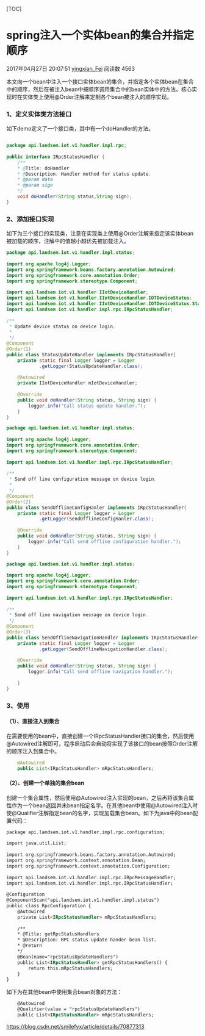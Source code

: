 [TOC]



# spring注入一个实体bean的集合并指定顺序

2017年04月27日 20:07:51 [yingxian_Fei](https://me.csdn.net/yxtouch) 阅读数 4563

  

本文向一个bean中注入一个接口实体bean的集合，并指定各个实体bean在集合中的顺序，然后在被注入bean中按顺序调用集合中的bean实体中的方法。核心实现时在实体类上使用@Order注解来定制各个bean被注入的顺序实现。

### 1、定义实体类方法接口

如下demo定义了一个接口类，其中有一个doHandler的方法。

```java

package api.landsem.iot.v1.handler.impl.rpc;
 
public interface IRpcStatusHandler {
	/** 
	* @Title: doHandler 
	* @Description: Handler method for status update.
	* @param data
	* @param sign      
	*/  
	void doHandler(String status,String sign);
}
```



### 2、添加接口实现

如下为三个接口的实现类，注意在实现类上使用@Order注解来指定该实体bean被加载的顺序，注解中的值越小越优先被加载注入。

```java
package api.landsem.iot.v1.handler.impl.status;
 
import org.apache.log4j.Logger;
import org.springframework.beans.factory.annotation.Autowired;
import org.springframework.core.annotation.Order;
import org.springframework.stereotype.Component;
 
import api.landsem.iot.v1.handler.IIotDeviceHandler;
import api.landsem.iot.v1.handler.IIotDeviceHandler.IOTDeviceStatus;
import api.landsem.iot.v1.handler.IIotDeviceHandler.IOTDeviceStatus.Status;
import api.landsem.iot.v1.handler.impl.rpc.IRpcStatusHandler;
 
/**
 * Update device status on device login.
 *
 */
@Component
@Order(1)
public class StatusUpdateHandler implements IRpcStatusHandler{	
	private static final Logger logger = Logger
			.getLogger(StatusUpdateHandler.class);	
	
	@Autowired
	private IIotDeviceHandler mIotDeviceHandler;
 
	@Override
	public void doHandler(String status, String sign) {
		logger.info("Call status update handler.");
	}
} 
```

```java
package api.landsem.iot.v1.handler.impl.status;
 
import org.apache.log4j.Logger;
import org.springframework.core.annotation.Order;
import org.springframework.stereotype.Component;
 
import api.landsem.iot.v1.handler.impl.rpc.IRpcStatusHandler;
 
/**
 * Send off line configuration message on device login.
 *
 */
@Component
@Order(2)
public class SendOfflineConfigHanler implements IRpcStatusHandler{
	private static final Logger logger = Logger
			.getLogger(SendOfflineConfigHanler.class);		
 
	@Override
	public void doHandler(String status, String sign) {
		logger.info("Call send offline configuration handler.");		
	}
} 
```



```java
package api.landsem.iot.v1.handler.impl.status;
 
import org.apache.log4j.Logger;
import org.springframework.core.annotation.Order;
import org.springframework.stereotype.Component;
 
import api.landsem.iot.v1.handler.impl.rpc.IRpcStatusHandler;
 
/**
 * Send off line navigation message on device login.
 */
@Component
@Order(3)
public class SendOfflineNavigationHandler implements IRpcStatusHandler{
	private static final Logger logger = Logger
			.getLogger(SendOfflineNavigationHandler.class);	
	
	@Override
	public void doHandler(String status, String sign) {
		logger.info("Call send offline navigation handler.");
		
	}
} 
```



### 3、使用 

#### （1）、直接注入到集合 

在需要使用的bean中，直接创建一个IRpcStatusHandler接口的集合，然后使用@Autowired注解即可，程序启动后会自动将实现了该接口的bean按照Order注解的顺序注入到集合中。

```java
    @Autowired
    public List<IRpcStatusHandler> mRpcStatusHandlers;
```



#### （2）、创建一个单独的集合bean

创建一个集合属性，然后使用@Autowired注入实现的bean，之后再将该集合属性作为一个bean返回并未bean指定名字。在其他bean中使用@Autowired注入时使@Qualifier注解指定bean的名字，实现加载集合bean。如下为java中的bean配置代码：

```html
package api.landsem.iot.v1.handler.impl.rpc.configuration;
 
import java.util.List;
 
import org.springframework.beans.factory.annotation.Autowired;
import org.springframework.context.annotation.Bean;
import org.springframework.context.annotation.Configuration;
 
import api.landsem.iot.v1.handler.impl.rpc.IRpcMessageHandler;
import api.landsem.iot.v1.handler.impl.rpc.IRpcStatusHandler;
 
@Configuration
@ComponentScan("api.landsem.iot.v1.handler.impl.status")
public class RpcConfiguration {
    @Autowired
    private List<IRpcStatusHandler> mRpcStatusHandlers;
    
    /** 
    * @Title: getRpcStatusHandlers 
    * @Description: RPC status update hander bean list. 
    * @return      
    */  
    @Bean(name="rpcStatusUpdateHandlers")
    public List<IRpcStatusHandler> getRpcStatusHandlers() {
        return this.mRpcStatusHandlers;
    }
}
```

如下为在其他bean中使用集合bean对象的方法：

```html
	@Autowired
	@Qualifier(value = "rpcStatusUpdateHandlers")
	public List<IRpcStatusHandler> mRpcStatusHandlers;
```





<https://blog.csdn.net/smilefyx/article/details/70877313>